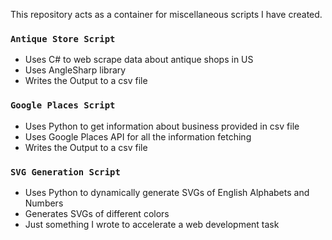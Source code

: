 This repository acts as a container for miscellaneous scripts I have created.

### `Antique Store Script`

* Uses C# to web scrape data about antique shops in US
* Uses AngleSharp library
* Writes the Output to a csv file

### `Google Places Script`

* Uses Python to get information about business provided in csv file
* Uses Google Places API for all the information fetching
* Writes the Output to a csv file

### `SVG Generation Script`

* Uses Python to dynamically generate SVGs of English Alphabets and Numbers
* Generates SVGs of different colors
* Just something I wrote to accelerate a web development task

